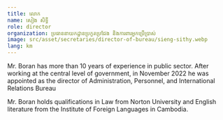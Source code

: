 ```yaml
---
title: លោក
name: សៀង សិទ្ធី
role: director
organization: ប្រធាននាយកដ្ឋានប្រកួតប្រជែង និងការពារអ្នកប្រើប្រាស់
image: src/asset/secretaries/director-of-bureau/sieng-sithy.webp
lang: km
---
```


Mr. Boran has more than 10 years of experience in public sector. After working at the central level of government, in November 2022 he was appointed as the director of Administration, Personnel, and International Relations Bureau

Mr. Boran holds qualifications in Law from Norton University and English literature from the Institute of Foreign Languages in Cambodia.
